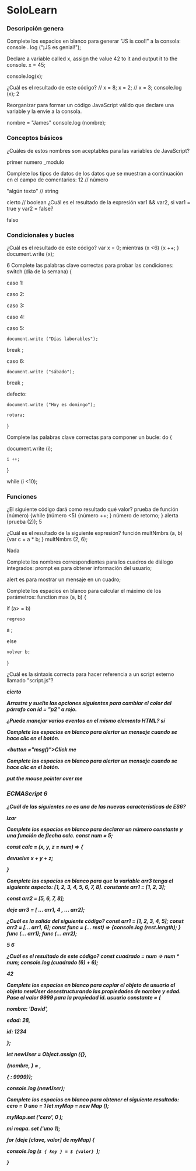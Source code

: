 # SoloLearn

### Descripción genera

Complete los espacios en blanco para generar "JS is cool!" a la consola:
console
.
log
("¡JS es genial!");

Declare a variable called x, assign the value 42 to it and output it to the console.
x = 45;

console.log(x);

¿Cuál es el resultado de este código? // x = 8; x = 2; // x = 3; console.log (x);
2

Reorganizar para formar un código JavaScript válido que declare una variable y la envíe a la consola.

<scrpt>
nombre = "James"
console.log (nombre); 
</script>

### Conceptos básicos


¿Cuáles de estos nombres son aceptables para las variables de JavaScript?

primer numero 
_modulo

Complete los tipos de datos de los datos que se muestran a continuación en el campo de comentarios:
12 // número

"algún texto" // 
string


cierto // 
boolean
¿Cuál es el resultado de la expresión var1 && var2, si var1 = true y var2 = false?

falso

### Condicionales y bucles

¿Cuál es el resultado de este código? var x = 0; mientras (x <6) {x ++; } document.write (x);

6
Complete las palabras clave correctas para probar las condiciones:
switch
(día de la semana) {

  caso 1:

  caso 2:

  caso 3:

  caso 4:

  caso 5:

    document.write ("Días laborables");

    
break
;

  caso 6:

    document.write ("sábado");

    
break
;

  defecto:

    document.write ("Hoy es domingo");

    rotura;

}

Complete las palabras clave correctas para componer un bucle:
do
 {

   document.write (i);

    i ++;

}

while
 (i <10);

### Funciones

¿El siguiente código dará como resultado qué valor? prueba de función (número) {while (número <5) {número ++; } número de retorno; } alerta (prueba (2));
5

¿Cuál es el resultado de la siguiente expresión? función multNmbrs (a, b) {var c = a * b; } multNmbrs (2, 6);

Nada

Complete los nombres correspondientes para los cuadros de diálogo integrados:
prompt
 es para obtener información del usuario;

alert
 es para mostrar un mensaje en un cuadro;

Complete los espacios en blanco para calcular el máximo de los parámetros:
function max (a, b) {

  
if
(a> = b)

    regreso 
a
;

  
else


    volver b;

}


¿Cuál es la sintaxis correcta para hacer referencia a un script externo llamado "script.js"?

***<script src ="script.js">***

¿Qué alerta se mostrará en la pantalla? 

función test (a, b) {if (a> b) {return a * b; } else {return b / a; }} alerta (prueba (5, 15));

3

### OBJETO

Las propiedades de un objeto son similares a las variables; los métodos son similares a:

funciones


¿Cuál es el resultado de la siguiente expresión? var myString = "abcdef"; document.write (myString.length);
6

Complete la expresión para crear un constructor de objetos, teniendo en cuenta que "altura" y "peso" son propiedades y "calcular" es un método para el objeto dado:
function mathCalc (altura, peso) {

  this.height = 
height
;

  this.weight = 
weight
;

  this.sampleCalc = 
calculate
;

}

### Objetos centrales

Dada la matriz a continuación, complete la expresión para recibir una alerta con "manzana".
var fruit = new Array ("pera", "naranja",

"manzana", "pomelo");



alerta (frutas
[2]
);

¿Cuál es el resultado de la siguiente expresión? alerta (Math.sqrt (36));
6

Complete los espacios en blanco para mostrar los minutos actuales:
var fecha = nueva fecha ();

alerta(
date
.
get
Minutos());

¿Cuál es el resultado de este código? var arr = new Array ("a", "b", "c"); alerta (arr [1]);
b

Arrastre y suelte las opciones siguientes para recibir una alerta con el valor de la constante PI.
alert (math.PI);

### DOM y eventos

Complete los espacios en blanco para cambiar el contenido de todas las etiquetas de párrafo de la página a "SoloLearn".
var arr = 
document
.

  getElementsByTagName ("
p
");

para (var x = 0; x <longitud de arr.; x ++) 

{

   arr [
x
] .innerHTML = "SoloLearn";

}

¿Cuál es el resultado de este código?

 <div id = "prueba"> <p> algo de texto </p> </div> <script> var el = document.getElementById ("prueba"); alert (el.hasChildNodes ()); </script>
cierto


Arrastre y suelte las opciones siguientes para cambiar el color del párrafo con id = "p2" a rojo.
<script>


var d = document.


  getElementById ("p2");
b.style .color = "red";


</script>


¿Puede manejar varios eventos en el mismo elemento HTML?
sí

Complete los espacios en blanco para alertar un mensaje cuando se hace clic en el botón.

<button 
="msg()">Click me</button>

<script>

 msg() {

  alert("Hi!");

}

</script>

Complete los espacios en blanco para alertar un mensaje cuando se hace clic en el botón.
<div 
onmouseover
="alert('Hi!');">

  put the mouse pointer over me

</div>

### ECMAScript 6

¿Cuál de las siguientes no es una de las nuevas características de ES6?

Izar

Complete los espacios en blanco para declarar un número constante y una función de flecha calc.
const
 num = 5;

const calc = (x, y, z = num) 
=>
 {

  devuelve x + y + z;

}

Complete los espacios en blanco para que la variable arr3 tenga el siguiente aspecto: [1, 2, 3, 4, 5, 6, 7, 8].
constante 
arr1
 = [1, 2, 3];

const arr2 = [5, 6, 7, 8];

deje arr3 = [
...
arr1, 
4
, ... arr2];

¿Cuál es la salida del siguiente código? const arr1 = [1, 2, 3, 4, 5]; const arr2 = [... arr1, 6]; const func = (... rest) => {console.log (rest.length); } func (... arr1); func (... arr2);

5 6

¿Cuál es el resultado de este código? const cuadrado = num => num * num; console.log (cuadrado (6) + 6);

42

Complete los espacios en blanco para copiar el objeto de usuario al objeto newUser desestructurando las propiedades de nombre y edad. Pase el valor 9999 para la propiedad id.
usuario constante = {

  nombre: 'David',

  edad: 28,

  id: 1234

};

let newUser = Object.assign ({},

  {nombre, 
} = 
,

  {
: 9999});

console.log (newUser);

Complete los espacios en blanco para obtener el siguiente resultado: cero = 0 uno = 1
let myMap = new Map ();

myMap.set ('cero', 
0
);

mi mapa.
set
('uno 1);

for
 (deje [clave, valor] de myMap) {

  console.log (`$ {
key
} = $ {valor} `);

}





